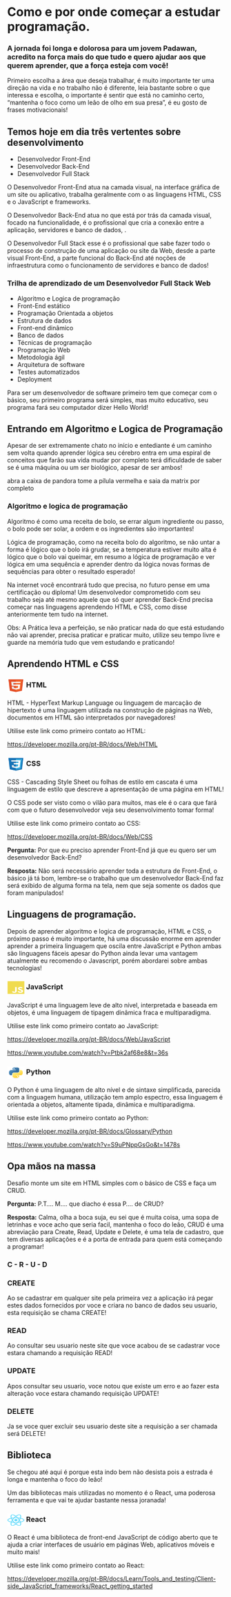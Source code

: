# Como e por onde começar a estudar programação.

### A jornada foi longa e dolorosa para um jovem Padawan, acredito na força mais do que tudo e quero ajudar aos que querem aprender, que a força esteja com você!


Primeiro escolha a área que deseja trabalhar, é muito importante ter uma direção na vida e no trabalho não é diferente, leia bastante sobre o que interessa e escolha, o importante é sentir que está no caminho certo, “mantenha o foco como um leão de olho em sua presa”, é eu gosto de frases motivacionais!

## Temos hoje em dia três vertentes sobre desenvolvimento

<ul>
 <li> Desenvolvedor Front-End </li>
 <li> Desenvolvedor Back-End </li>
 <li> Desenvolvedor Full Stack </li>
</ul>

O Desenvolvedor Front-End atua na camada visual, na interface gráfica de um site ou aplicativo, trabalha geralmente com o as linguagens HTML, CSS e o JavaScript e frameworks.

O Desenvolvedor Back-End atua no que está por trás da camada visual, focado na funcionalidade, é o profissional que cria a conexão entre a aplicação, servidores e banco de dados, .

O Desenvolvedor Full Stack esse é o profissional que sabe fazer todo o processo de construção de uma aplicação ou site da Web, desde a parte visual Front-End, a parte funcional do Back-End até noções de infraestrutura como o funcionamento de servidores e banco de dados!

<h3> Trilha de aprendizado de um Desenvolvedor Full Stack Web </h3>

<ul>
 <li> Algoritmo e Logica de programação </li>
 <li> Front-End estático </li>
 <li> Programação Orientada a objetos </li>
 <li> Estrutura de dados </li>
 <li> Front-end dinâmico </li>
 <li> Banco de dados </li>
 <li> Técnicas de programação </li>
 <li> Programação Web </li>
 <li> Metodologia ágil </li>
 <li> Arquitetura de software </li>
 <li> Testes automatizados </li>
 <li> Deployment </li>
</ul>

Para ser um desenvolvedor de software primeiro tem que começar com o básico, seu primeiro programa será simples, mas muito educativo, seu programa fará seu computador dizer Hello World! 

## Entrando em Algoritmo e Logica de Programação

Apesar de ser extremamente chato no início e entediante é um caminho sem volta quando aprender lógica seu cérebro entra em uma espiral de conceitos que farão sua vida mudar por completo terá dificuldade de saber se é uma máquina ou um ser biológico, apesar de ser ambos!

abra a caixa de pandora tome a pílula vermelha e saia da matrix por completo

<h3> Algoritmo e logica de programação </h3>

Algoritmo é como uma receita de bolo, se errar algum ingrediente ou passo, o bolo pode ser solar, a ordem e os ingredientes são importantes!

Lógica de programação, como na receita bolo do algoritmo, se não untar a forma é lógico que o bolo irá grudar, se a temperatura estiver muito alta é lógico que o bolo vai queimar, em resumo a lógica de programação e ver lógica em uma sequência e aprender dentro da lógica novas formas de sequências para obter o resultado esperado!

Na internet você encontrará tudo que precisa, no futuro pense em uma certificação ou diploma!
Um desenvolvedor comprometido com seu trabalho seja até mesmo aquele que só quer aprender Back-End precisa começar nas linguagens aprendendo HTML e CSS, como disse anteriormente tem tudo na internet.

Obs: A Prática leva a perfeição, se não praticar nada do que está estudando não vai aprender, precisa praticar e praticar muito, utilize seu tempo livre e guarde na memória tudo que vem estudando e praticando!

## Aprendendo HTML e CSS

<h3>
 <div style="display: inline_block">
  <img align="center" alt="HTML" height="30" width="40" src="https://raw.githubusercontent.com/devicons/devicon/master/icons/html5/html5-original.svg"> HTML
 </div> 
</h3>

HTML - HyperText Markup Language ou linguagem de marcação de hipertexto é uma linguagem utilizada na construção de páginas na Web, documentos em HTML são interpretados por navegadores!

Utilise este link como primeiro contato ao HTML:

https://developer.mozilla.org/pt-BR/docs/Web/HTML


<h3>
 <div style="display: inline_block">
  <img align="center" alt="CSS" height="30" width="40" src="https://raw.githubusercontent.com/devicons/devicon/master/icons/css3/css3-original.svg"> CSS
 </div>
</h3>


CSS - Cascading Style Sheet ou folhas de estilo em cascata é uma linguagem de estilo que descreve a apresentação de uma página em HTML!

 O CSS pode ser visto como o vilão para muitos, mas ele é o cara que fará com que o futuro desenvolvedor veja seu desenvolvimento tomar forma!

Utilise este link como primeiro contato ao CSS:

https://developer.mozilla.org/pt-BR/docs/Web/CSS


<b>Pergunta:</b> Por que eu preciso aprender Front-End já que eu quero ser um desenvolvedor Back-End?

<b>Resposta:</b> Não será necessário aprender toda a estrutura de Front-End, o básico já tá bom, lembre-se o trabalho que um desenvolvedor Back-End faz será exibido de alguma forma na tela, nem que seja somente os dados que foram manipulados!

## Linguagens de programação.

Depois de aprender algoritmo e logica de programação, HTML e CSS, o próximo passo é muito importante, há uma discussão enorme em aprender aprender a primeira linguagem que oscila entre JavaScript e Python ambas são linguagens fáceis apesar do Python ainda levar uma vantagem atualmente eu recomendo o Javascript, porém abordarei sobre ambas tecnologias!


<h3>
 <div style="display: inline_block">
  <img align="center" alt="Js" height="30" width="40" src="https://raw.githubusercontent.com/devicons/devicon/master/icons/javascript/javascript-plain.svg"> JavaScript
 </div> 
</h3>

JavaScript é uma linguagem leve de alto nível, interpretada e baseada em objetos, é uma linguagem de tipagem dinâmica fraca e multiparadigma.

Utilise este link como primeiro contato ao JavaScript:

https://developer.mozilla.org/pt-BR/docs/Web/JavaScript

https://www.youtube.com/watch?v=Ptbk2af68e8&t=36s


<h3>
 <div style="display: inline_block">
  <img align="center" alt="Rafa-Python" height="30" width="40" src="https://raw.githubusercontent.com/devicons/devicon/master/icons/python/python-original.svg"> Python
 </div> 
</h3>

O Python é uma linguagem de alto nível e de sintaxe simplificada, parecida com a linguagem humana, utilização tem amplo espectro, essa linguagem é orientada a objetos, altamente tipada, dinâmica e multiparadigma.


Utilise este link como primeiro contato ao Python:

https://developer.mozilla.org/pt-BR/docs/Glossary/Python

https://www.youtube.com/watch?v=S9uPNppGsGo&t=1478s


## Opa mãos na massa

Desafio monte um site em HTML simples com o básico de CSS  e faça um CRUD.

<b>Pergunta:</b> P.T…. M…. que diacho é essa P…. de CRUD?

<b>Resposta:</b> Calma, olha a boca suja, eu sei que é muita coisa, uma sopa de letrinhas e voce acho que seria facil, mantenha o foco do leão, CRUD é uma abreviação para Create, Read, Update e Delete, é uma tela de cadastro, que tem diversas aplicações e é a porta de entrada para quem está começando a programar!


<h3> C - R - U - D </h3>

<h3> CREATE </h3>

Ao se cadastrar em qualquer site pela primeira vez a aplicação irá pegar estes dados fornecidos por voce e criara no banco de dados seu usuario, esta requisição se chama CREATE!

<h3> READ </h3>

Ao consultar seu usuario neste site que voce acabou de se cadastrar voce estara chamando a requisição READ!

<h3> UPDATE </h3>

Apos consultar seu usuario, voce notou que existe um erro e ao fazer esta alteração voce estara chamando requisição UPDATE!

<h3> DELETE </h3>

Ja se voce quer excluir seu usuario deste site a requisição a ser chamada será DELETE!

## Biblioteca

Se chegou até aqui é porque esta indo bem não desista pois a estrada é longa e mantenha o foco do leão!

Um das bibliotecas mais utilizadas no momento é o React, uma poderosa ferramenta e que vai te ajudar bastante nessa joranada!

<h3> 
 <div style="display: inline_block">
   <img align="center" alt="Rafa-React" height="30" width="40" src="https://raw.githubusercontent.com/devicons/devicon/master/icons/react/react-original.svg"> React
 </div>
</h3>

O React é uma biblioteca de front-end JavaScript de código aberto que te ajuda a criar interfaces de usuário em páginas Web, aplicativos móveis e muito mais!

Utilise este link como primeiro contato ao React:

https://developer.mozilla.org/pt-BR/docs/Learn/Tools_and_testing/Client-side_JavaScript_frameworks/React_getting_started

